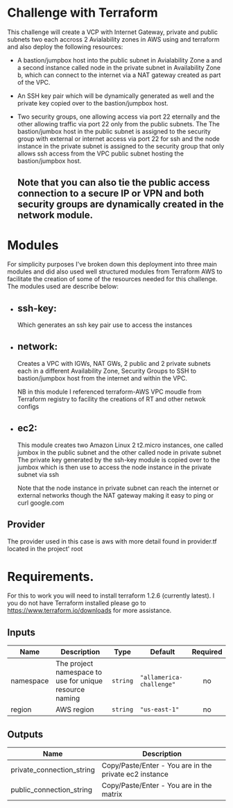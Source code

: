 # Challenge with Terraform
This challenge will create a VCP with Internet Gateway, private and public subnets two each accross 2 Avialability zones in AWS  using
and terraform and also deploy the following resources:

- A bastion/jumpbox host into the public subnet in Avialability Zone a and a second instance called node in the private subnet in Availability Zone b, 
 which can connect to the internet via a NAT gateway created as part of the VPC.

- An SSH key pair which will be dynamically generated as well and the private key copied over to the bastion/jumpbox host.

- Two security groups, one allowing access via port 22 eternally and the other allowing traffic via port 22 only from the public subnets.
  The The bastion/jumbox host  in the public subnet is assigned to the security group with external or internet access via port 22 for ssh and the node instance in the private 
  subnet is assigned to the security group that only allows ssh access from the VPC public subnet hosting the bastion/jumpbox host. 
  
  ## Note that you can also tie the public access connection to a secure IP or VPN and both security groups are dynamically created in the network module.


# Modules
For simplicity purposes I've broken down this deployment into three main modules and did also used well structured modules from Terraform AWS to facilitate
the creation of some of the resources needed for this challenge. The modules used are describe below:

- ## ssh-key: 
  Which generates an ssh key pair use to access the instances

- ## network: 
  Creates a VPC with IGWs, NAT GWs, 2 public and 2 private subnets each in a different Availability Zone, Security Groups to SSH to bastion/jumpbox host from the internet and within the VPC.
  
  NB in this module I referenced terraform-AWS VPC moudle from Terraform registry to facility the creations of RT and other netwok configs 

- ## ec2: 
  This module creates two Amazon Linux 2 t2.micro instances, one called jumbox in the public subnet and the other called node in private subnet
  The private key generated by the ssh-key module  is copied over to the jumbox which is then use to access the node instance in the private subnet via ssh

  Note that the node instance in private subnet can reach the internet or external networks though the NAT gateway making it easy to ping or curl google.com

## Provider

The provider used in this case is aws with more detail found in provider.tf located in  the project' root

# Requirements.
For this to work you will need to install terraform 1.2.6 (currently latest). I you do not have Terraform installed please go to https://www.terraform.io/downloads for more assistance.

## Inputs

| Name | Description | Type | Default | Required |
|------|-------------|------|---------|:--------:|
| namespace | The project namespace to use for unique resource naming | `string` | `"allamerica-challenge"` | no |
| region | AWS region | `string` | `"us-east-1"` | no |

## Outputs

| Name | Description |
|------|-------------|
| private\_connection\_string | Copy/Paste/Enter - You are in the private ec2 instance |
| public\_connection\_string | Copy/Paste/Enter - You are in the matrix |

